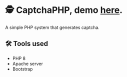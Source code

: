 # :detective: CaptchaPHP, demo <a href="https://replit.com/@ErllanRego/CaptchaPHP#index.php">here</a>.
A simple PHP system that generates captcha.


## :hammer_and_wrench: Tools used
<ul>
  <li>PHP 8</li>
  <li>Apache server</li>
  <li>Bootstrap</li>
</ul>
